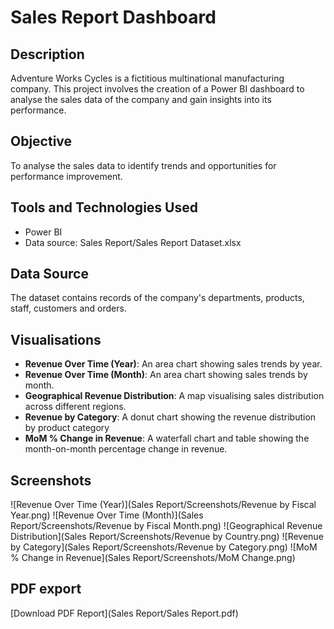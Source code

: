# Sales Report Dashboard

## Description
Adventure Works Cycles is a fictitious multinational manufacturing company. This project involves the creation of a Power BI dashboard to analyse the sales data of the company and gain insights into its performance. 

## Objective
To analyse the sales data to identify trends and opportunities for performance improvement.

## Tools and Technologies Used
- Power BI
- Data source: Sales Report/Sales Report Dataset.xlsx

## Data Source
The dataset contains records of the company's departments, products, staff, customers and orders.

## Visualisations
- **Revenue Over Time (Year)**: An area chart showing sales trends by year.
- **Revenue Over Time (Month)**: An area chart showing sales trends by month.
- **Geographical Revenue Distribution**: A map visualising sales distribution across different regions.
- **Revenue by Category**: A donut chart showing the revenue distribution by product category
- **MoM % Change in Revenue**: A waterfall chart and table showing the month-on-month percentage change in revenue.

## Screenshots
![Revenue Over Time (Year)](Sales Report/Screenshots/Revenue by Fiscal Year.png)
![Revenue Over Time (Month)](Sales Report/Screenshots/Revenue by Fiscal Month.png)
![Geographical Revenue Distribution](Sales Report/Screenshots/Revenue by Country.png)
![Revenue by Category](Sales Report/Screenshots/Revenue by Category.png)
![MoM % Change in Revenue](Sales Report/Screenshots/MoM Change.png)

## PDF export
[Download PDF Report](Sales Report/Sales Report.pdf)

